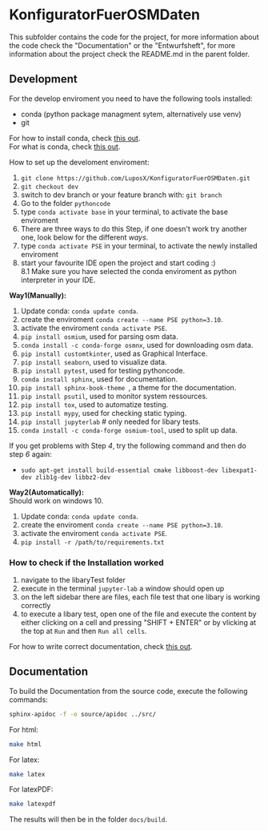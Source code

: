 # KonfiguratorFuerOSMDaten

This subfolder contains the code for the project, for more information about the
code check the "Documentation" or the "Entwurfsheft", for more information about
the project check the README.md in the parent folder.


## Development

For the develop enviroment you need to have the following tools installed:
- conda (python package managment sytem, alternatively use venv)
- git  

For how to install conda, check [this out](https://docs.conda.io/projects/conda/en/latest/user-guide/install/index.html).  
For what is conda, check [this out](https://conda.io/projects/conda/en/latest/user-guide/concepts/index.html).  


How to set up the develoment enviroment:
1. `git clone https://github.com/LuposX/KonfiguratorFuerOSMDaten.git`
2. `git checkout dev`
3. switch to dev branch or your feature branch with: `git branch`
4. Go to the folder `pythoncode`
5. type `conda activate base` in your terminal, to activate the base enviroment
6. There are three ways to do this Step, if one doesn't work try another one, look below for the different *ways*.
7. type `conda activate PSE` in your terminal, to activate the newly installed enviroment
8. start your favourite IDE open the project and start coding :)  
8.1 Make sure you have selected the conda enviroment as python interpreter in your IDE.


**Way1(Manually):**  
1. Update conda: `conda update conda`.
2. create the enviroment `conda create --name PSE python=3.10`.
3. activate the enviroment `conda activate PSE`.
4. `pip install osmium`, used for parsing osm data.
5. `conda install -c conda-forge osmnx`, used for downloading osm data.
6. `pip install customtkinter`, used as Graphical Interface.
7. `pip install seaborn`, used to visualize data.
8. `pip install pytest`, used for testing pythoncode.
9. `conda install sphinx`, used for documentation.
10. `pip install sphinx-book-theme `, a theme for the documentation.
11. `pip install psutil`, used to monitor system ressources.
12. `pip install tox`, used to automatize testing.
13. `pip install mypy`, used for checking static typing.
14. `pip install jupyterlab`  # only needed for libary tests.
15. `conda install -c conda-forge osmium-tool`, used to split up data.

If you get problems with Step *4*, try the following command and then do step *6* again:
- `sudo apt-get install build-essential cmake libboost-dev libexpat1-dev zlib1g-dev libbz2-dev`

**Way2(Automatically):**  
Should work on windows 10.
1. Update conda: `conda update conda`.
2. create the enviroment `conda create --name PSE python=3.10`.
3. activate the enviroment `conda activate PSE`.
4. `pip install -r /path/to/requirements.txt`

### How to check if the Installation worked  

1. navigate to the libaryTest folder 
2. execute in the terminal `jupyter-lab` a window should open up
3. on the left sidebar there are files, each file test that one libary is working correctly
4. to execute a libary test, open one of the file and execute the content by either clicking on a cell and pressing "SHIFT + ENTER" or by vlicking at the top at `Run` and then `Run all cells`.


For how to write correct documentation, check [this out](https://sphinxcontrib-napoleon.readthedocs.io/en/latest/example_google.html).

## Documentation

To build the Documentation from the source code, execute the following commands:
```sh
sphinx-apidoc -f -o source/apidoc ../src/
```
For html:
```sh
make html
```
For latex:
```sh
make latex
```
For latexPDF:
```sh
make latexpdf
```

The results will then be in the folder `docs/build`.
